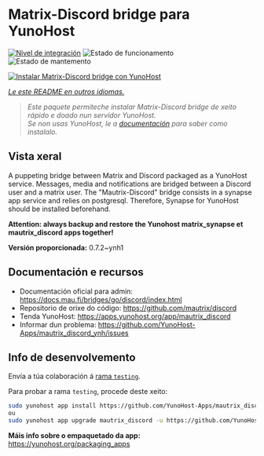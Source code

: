 <!--
NOTA: Este README foi creado automáticamente por <https://github.com/YunoHost/apps/tree/master/tools/readme_generator>
NON debe editarse manualmente.
-->

# Matrix-Discord bridge para YunoHost

[![Nivel de integración](https://apps.yunohost.org/badge/integration/mautrix_discord)](https://ci-apps.yunohost.org/ci/apps/mautrix_discord/)
![Estado de funcionamento](https://apps.yunohost.org/badge/state/mautrix_discord)
![Estado de mantemento](https://apps.yunohost.org/badge/maintained/mautrix_discord)

[![Instalar Matrix-Discord bridge con YunoHost](https://install-app.yunohost.org/install-with-yunohost.svg)](https://install-app.yunohost.org/?app=mautrix_discord)

*[Le este README en outros idiomas.](./ALL_README.md)*

> *Este paquete permíteche instalar Matrix-Discord bridge de xeito rápido e doado nun servidor YunoHost.*  
> *Se non usas YunoHost, le a [documentación](https://yunohost.org/install) para saber como instalalo.*

## Vista xeral

A puppeting bridge between Matrix and Discord packaged as a YunoHost service. Messages, media and notifications are bridged between a Discord user and a matrix user. The "Mautrix-Discord" bridge consists in a synapse app service and relies on postgresql. Therefore, Synapse for YunoHost should be installed beforehand.

**Attention: always backup and restore the Yunohost matrix_synapse et mautrix_discord apps together!**


**Versión proporcionada:** 0.7.2~ynh1
## Documentación e recursos

- Documentación oficial para admin: <https://docs.mau.fi/bridges/go/discord/index.html>
- Repositorio de orixe do código: <https://github.com/mautrix/discord>
- Tenda YunoHost: <https://apps.yunohost.org/app/mautrix_discord>
- Informar dun problema: <https://github.com/YunoHost-Apps/mautrix_discord_ynh/issues>

## Info de desenvolvemento

Envía a túa colaboración á [rama `testing`](https://github.com/YunoHost-Apps/mautrix_discord_ynh/tree/testing).

Para probar a rama `testing`, procede deste xeito:

```bash
sudo yunohost app install https://github.com/YunoHost-Apps/mautrix_discord_ynh/tree/testing --debug
ou
sudo yunohost app upgrade mautrix_discord -u https://github.com/YunoHost-Apps/mautrix_discord_ynh/tree/testing --debug
```

**Máis info sobre o empaquetado da app:** <https://yunohost.org/packaging_apps>
